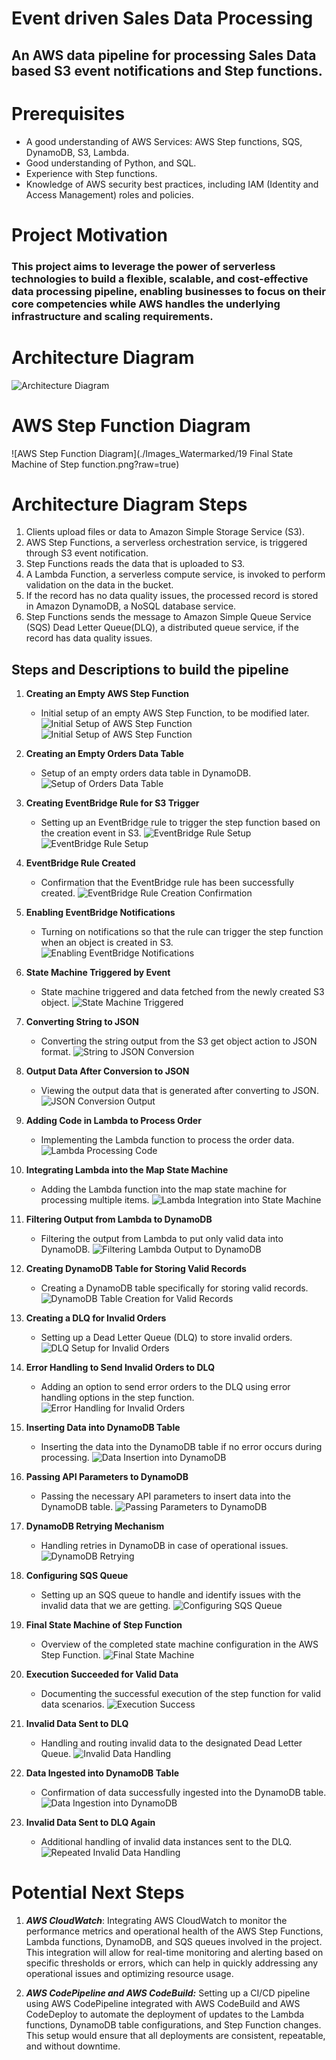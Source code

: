 # Event driven Sales Data Processing
## An AWS data pipeline for processing Sales Data based S3 event notifications and Step functions.

# Prerequisites
* A good understanding of AWS Services: AWS Step functions, SQS, DynamoDB, S3, Lambda.
* Good understanding of Python, and SQL.
* Experience with Step functions.
* Knowledge of AWS security best practices, including IAM (Identity and Access Management) roles and policies.

# Project Motivation
### This project aims to leverage the power of serverless technologies to build a flexible, scalable, and cost-effective data processing pipeline, enabling businesses to focus on their core competencies while AWS handles the underlying infrastructure and scaling requirements.

# Architecture Diagram
![Architecture Diagram](./Architecture_Diagram/Architecture_Diagram_Event_Driven_Sales_Data_Processing_using_AWS_Step_Functions.png?raw=true)

# AWS Step Function Diagram
![AWS Step Function Diagram](./Images_Watermarked/19 Final State Machine of Step function.png?raw=true)

# Architecture Diagram Steps
1. Clients upload files or data to Amazon Simple Storage Service (S3).
2. AWS Step Functions, a serverless orchestration service, is triggered through S3 event notification.
3. Step Functions reads the data that is uploaded to S3.
4. A Lambda Function, a serverless compute service, is invoked to perform validation on the data in the bucket.
5. If the record has no data quality issues, the processed record is stored in Amazon DynamoDB, a NoSQL database service.
6. Step Functions sends the message to Amazon Simple Queue Service (SQS) Dead Letter Queue(DLQ), a distributed queue service, if the record has data quality issues.

## Steps and Descriptions to build the pipeline
1. **Creating an Empty AWS Step Function**
   - Initial setup of an empty AWS Step Function, to be modified later.
   ![Initial Setup of AWS Step Function](./Images_Watermarked/1%20Create%20a%20sample%20aws%20step%20function%20to%20be%20modified%20later%20on.png?raw=true)
   ![Initial Setup of AWS Step Function](./Images_Watermarked/1%20Create%20an%20empty%20aws%20step%20function.png?raw=true)

2. **Creating an Empty Orders Data Table**
   - Setup of an empty orders data table in DynamoDB.
   ![Setup of Orders Data Table](./Images_Watermarked/2%20Create%20an%20empty%20orders%20data%20table.png?raw=true)

3. **Creating EventBridge Rule for S3 Trigger**
   - Setting up an EventBridge rule to trigger the step function based on the creation event in S3.
   ![EventBridge Rule Setup](./Images_Watermarked/3%20Create%20an%20event%20bridge%20rule%20for%20triggering%20step%20func%20based%20on%20the%20create%20event%20in%20s3.png?raw=true)
   ![EventBridge Rule Setup](./Images_Watermarked/3%20Create%20an%20event%20bridge%20rule%20for%20triggering%20step%20func%20based%20on%20the%20create%20event%20in%20s3%202.png?raw=true)

4. **EventBridge Rule Created**
   - Confirmation that the EventBridge rule has been successfully created.
   ![EventBridge Rule Creation Confirmation](./Images_Watermarked/4%20event%20bridge%20rule%20created.png?raw=true)

5. **Enabling EventBridge Notifications**
   - Turning on notifications so that the rule can trigger the step function when an object is created in S3.
   ![Enabling EventBridge Notifications](./Images_Watermarked/5%20turning%20on%20event%20bridge%20notifications%20so%20that%20the%20rule%20can%20trigger%20the%20step%20function%20when%20create%20object%20occurs.png?raw=true)

6. **State Machine Triggered by Event**
   - State machine triggered and data fetched from the newly created S3 object.
   ![State Machine Triggered](./Images_Watermarked/6%20state%20machine%20triggered%20and%20data%20got%20fetched%20from%20the%20s3%20object.png?raw=true)

7. **Converting String to JSON**
   - Converting the string output from the S3 get object action to JSON format.
   ![String to JSON Conversion](./Images_Watermarked/7%20convert%20the%20string%20to%20json%20from%20the%20s3%20get%20object%20output.png?raw=true)

8. **Output Data After Conversion to JSON**
   - Viewing the output data that is generated after converting to JSON.
   ![JSON Conversion Output](./Images_Watermarked/8%20output%20data%20that%20is%20generated%20after%20converting%20to%20json.png?raw=true)

9. **Adding Code in Lambda to Process Order**
   - Implementing the Lambda function to process the order data.
   ![Lambda Processing Code](./Images_Watermarked/9%20Adding%20the%20code%20in%20lambda%20to%20process%20the%20order.png?raw=true)

10. **Integrating Lambda into the Map State Machine**
    - Adding the Lambda function into the map state machine for processing multiple items.
    ![Lambda Integration into State Machine](./Images_Watermarked/10%20Adding%20the%20lambda%20into%20the%20map%20state%20machine.png?raw=true)

11. **Filtering Output from Lambda to DynamoDB**
    - Filtering the output from Lambda to put only valid data into DynamoDB.
    ![Filtering Lambda Output to DynamoDB](./Images_Watermarked/11%20Filtering%20the%20output%20from%20lamda%20to%20put%20the%20data%20into%20dynamodb.png?raw=true)

12. **Creating DynamoDB Table for Storing Valid Records**
    - Creating a DynamoDB table specifically for storing valid records.
    ![DynamoDB Table Creation for Valid Records](./Images_Watermarked/12%20Create%20a%20dynamodb%20table%20for%20storing%20valid%20records.png?raw=true)

13. **Creating a DLQ for Invalid Orders**
    - Setting up a Dead Letter Queue (DLQ) to store invalid orders.
    ![DLQ Setup for Invalid Orders](./Images_Watermarked/13%20create%20a%20dlq%20to%20store%20invalid%20orders.png?raw=true)

14. **Error Handling to Send Invalid Orders to DLQ**
    - Adding an option to send error orders to the DLQ using error handling options in the step function.
    ![Error Handling for Invalid Orders](./Images_Watermarked/14%20Adding%20an%20option%20to%20send%20the%20error%20orders%20to%20dlq%20using%20the%20error%20handling%20option.png?raw=true)

15. **Inserting Data into DynamoDB Table**
    - Inserting the data into the DynamoDB table if no error occurs during processing.
    ![Data Insertion into DynamoDB](./Images_Watermarked/15%20inserting%20the%20data%20into%20dynamodb%20table%20if%20no%20error%20occurs.png?raw=true)

16. **Passing API Parameters to DynamoDB**
    - Passing the necessary API parameters to insert data into the DynamoDB table.
    ![Passing Parameters to DynamoDB](./Images_Watermarked/16%20Passing%20the%20api%20parameters%20to%20insert%20data%20into%20dynamodb%20table.png?raw=true)

17. **DynamoDB Retrying Mechanism**
    - Handling retries in DynamoDB in case of operational issues.
    ![DynamoDB Retrying](./Images_Watermarked/17%20DynamoDB%20retrying%20in%20case%20something%20happens.png?raw=true)

18. **Configuring SQS Queue**
    - Setting up an SQS queue to handle and identify issues with the invalid data that we are getting.
    ![Configuring SQS Queue](./Images_Watermarked/18%20Configurin%20SQS%20Queue.png?raw=true)

19. **Final State Machine of Step Function**
    - Overview of the completed state machine configuration in the AWS Step Function.
    ![Final State Machine](./Images_Watermarked/19%20Final%20State%20Machine%20of%20Step%20function.png?raw=true)

20. **Execution Succeeded for Valid Data**
    - Documenting the successful execution of the step function for valid data scenarios.
    ![Execution Success](./Images_Watermarked/20%20Execution%20Succeded%20for%20valid%20data.png?raw=true)

21. **Invalid Data Sent to DLQ**
    - Handling and routing invalid data to the designated Dead Letter Queue.
    ![Invalid Data Handling](./Images_Watermarked/21%20Invalid%20data%20sent%20to%20DLQ.png?raw=true)

22. **Data Ingested into DynamoDB Table**
    - Confirmation of data successfully ingested into the DynamoDB table.
    ![Data Ingestion into DynamoDB](./Images_Watermarked/22%20Data%20Ingested%20into%20DynamoDB%20table.png?raw=true)

23. **Invalid Data Sent to DLQ Again**
    - Additional handling of invalid data instances sent to the DLQ.
    ![Repeated Invalid Data Handling](./Images_Watermarked/23%20Invalid%20Data%20sent%20to%20DLQ.png?raw=true)

# Potential Next Steps
1. **_AWS CloudWatch_**: Integrating AWS CloudWatch to monitor the performance metrics and operational health of the AWS Step Functions, Lambda functions, DynamoDB, and SQS queues involved in the project. This integration will allow for real-time monitoring and alerting based on specific thresholds or errors, which can help in quickly addressing any operational issues and optimizing resource usage.


2. **_AWS CodePipeline and AWS CodeBuild:_** Setting up a CI/CD pipeline using AWS CodePipeline integrated with AWS CodeBuild and AWS CodeDeploy to automate the deployment of updates to the Lambda functions, DynamoDB table configurations, and Step Function changes. This setup would ensure that all deployments are consistent, repeatable, and without downtime.
